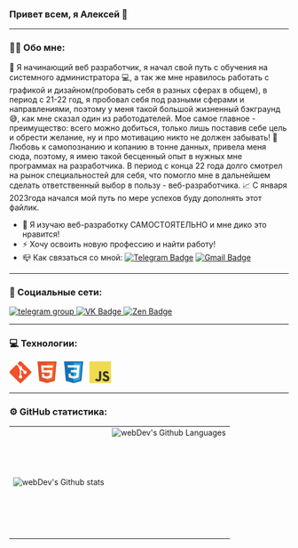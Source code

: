 ### Привет всем, я Алексей 👋
-----------------------------------------------
### 👨‍💻 Обо мне:

📧 Я начинающий веб разработчик, я начал свой путь с обучения на системного администратора 💻, а так же мне нравилось работать с графикой и дизайном(пробовать себя в разных сферах в общем), в период с 21-22 год, я пробовал себя под разными сферами и направлениями, поэтому у меня такой большой жизненный бэкграунд 😅, как мне сказал один из работодателей. Мое самое главное - преимущество: всего можно добиться, только лишь поставив себе цель и обрести желание, ну и про мотивацию никто не должен забывать! 
💞 Любовь к самопознанию и копанию в тонне данных, привела меня сюда, поэтому, я имею такой бесценный опыт в нужных мне программах на разработчика. В период с конца 22 года долго смотрел на рынок специальностей для себя, что помогло мне в дальнейшем сделать ответственный выбор в пользу - веб-разработчика. 
📈 С января 2023года начался мой путь по мере успехов буду дополнять этот файлик.

- 🔭 Я изучаю веб-разработку САМОСТОЯТЕЛЬНО и мне дико это нравится!
- ⚡ Хочу освоить новую профессию и найти работу!
- 📪 Как связаться со мной: [![Telegram Badge](https://img.shields.io/badge/-givemedolce-blue?style=flat&logo=Telegram&logoColor=white)](https://t.me/givemedolce)
[![Gmail Badge](https://img.shields.io/badge/-kubikrubik051@gmail.com-red?style=flat&logo=Gmail&logoColor=white)](mailto:kubikrubik051@gmail.com)
-----------------------------------------------
### 🤝 Социальные сети:
<div id="badges">
    <a href="https://t.me/givemedolce" target="_blank">
      <img src="https://cdn-icons-png.flaticon.com/512/2111/2111646.png" width="40" height="40" alt="telegram group" />
    </a>
    <a href="https://vk.com/luxurynorthprince" target="_blank">
      <img src="https://cdn-icons-png.flaticon.com/512/145/145813.png" width="40" height="40" alt="VK Badge"/>
    </a>
    <a href="" target="_blank">
      <img src="https://upload.wikimedia.org/wikipedia/commons/thumb/a/ab/Yandex_Zen_logo_icon.svg/1024px-Yandex_Zen_logo_icon.svg.png" width="40" height="40" alt="Zen Badge"/>
    </a>
  </div>
  
  -----------------------------------------------
  
  ### 💻 Технологии:
<div>
  <img src="https://github.com/devicons/devicon/blob/master/icons/git/git-original.svg" title="git" alt="git" width="40" height="40"/>&nbsp
  <img src="https://github.com/devicons/devicon/blob/master/icons/html5/html5-original.svg" title="html5" alt="html5" width="40" height="40"/>&nbsp
  <img src="https://github.com/devicons/devicon/blob/master/icons/css3/css3-original.svg" title="css" alt="css" width="40" height="40"/>&nbsp
  <img src="https://github.com/devicons/devicon/blob/master/icons/javascript/javascript-original.svg" title="javascript" alt="javascript" width="40" height="40"/>&nbsp
</div>

-----------------------------------------------

### ⚙️ GitHub статистика:

<table>
  <tr>
    <td>
      <img align="left" src="https://github-readme-streak-stats.herokuapp.com?user=WholeCode&theme=dark" alt="webDev's Github stats" />
    </td>
    <td>
      <img height="195px" align="right" alt="webDev's Github Languages" src="https://github-readme-stats-sigma-five.vercel.app/api/top-langs/?username=WholeCode&layout=compact&theme=vision-friendly-dark" />
    </td>
  </tr>
</table>
